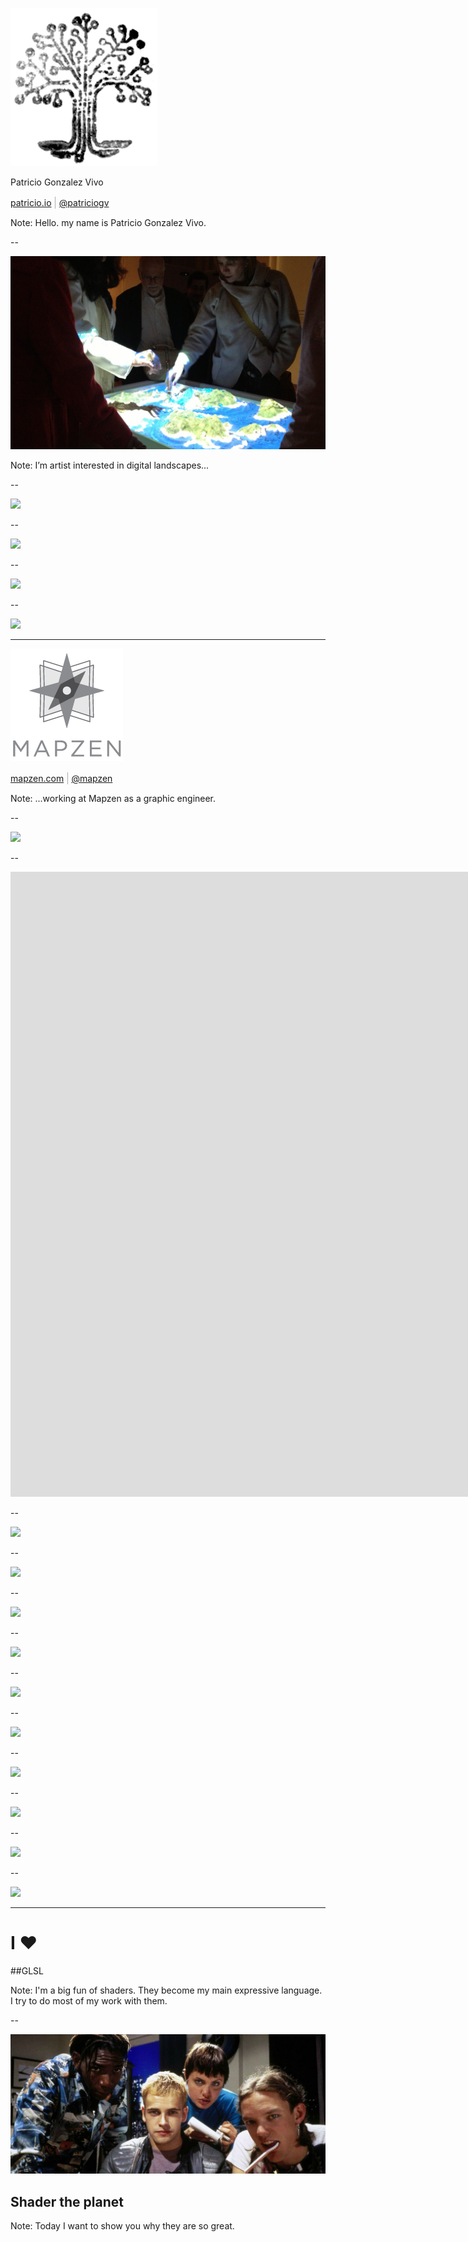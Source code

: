 ![](imgs/logo-gray.png)

Patricio Gonzalez Vivo

[patricio.io](http://patricio.io) <span style='font-size: 16px; font-weight: 100;'>|</span> [@patriciogv](https://twitter.com/patriciogv)


Note:
Hello. my name is Patricio Gonzalez Vivo.

--

![](imgs/IMG_4031.JPG)

Note:
I’m artist interested in digital landscapes...

--

![](https://farm8.staticflickr.com/7388/12937668934_9183b4a216_o_d.png)

--

![](https://farm8.staticflickr.com/7136/13395574783_2df1f1acb1_o_d.jpg)

--

![](https://farm3.staticflickr.com/2862/13385172615_229569ebf4_o_d.png)

--

![](https://farm8.staticflickr.com/7298/14134184803_462bcbfbe7_o_d.png)

---

![](imgs/logo-mapzen.png)

[mapzen.com](http://mapzen.com) <span style='font-size: 16px; font-weight: 100;'>|</span> [@mapzen](https://twitter.com/mapzen)

Note:
...working at Mapzen as a graphic engineer.

--


![](https://farm4.staticflickr.com/3923/15164855257_7f16d2b9d4_o_d.png)

--

<!-- .slide: data-background="#000000" -->
<iframe src="https://player.vimeo.com/video/128160465?autoplay=1&title=0&byline=0&portrait=0" width="3000px" height="1000px" frameborder="0" webkitallowfullscreen mozallowfullscreen allowfullscreen></iframe>

--

<!-- .slide: data-background="#000000" -->
![](https://farm4.staticflickr.com/3925/15351050712_3bbc0d9fc5_o_d.png)

--

<!-- .slide: data-background="#0073B9" -->
![](https://farm1.staticflickr.com/266/18302022053_8423e22fde_o_d.png)

--

<!-- .slide: data-background="#45443E" -->
![](https://farm6.staticflickr.com/5463/17485203928_a93b82659d_o_d.png)

--

<!-- .slide: data-background="#000000" -->
![](https://farm1.staticflickr.com/382/19123355325_460da74d90_o_d.png)

--

<!-- .slide: data-background="#020513" -->
![](https://farm1.staticflickr.com/762/22037956149_a0d0ff9d74_o_d.png)

--

![](https://farm1.staticflickr.com/702/22037956459_46a933dcc7_o_d.png)

--

![](https://farm1.staticflickr.com/645/23612190110_d422fab9e2_o_d.png)

--

![](https://farm1.staticflickr.com/781/22963510743_34171bf701_o_d.png)

--

<!-- .slide: data-background="#000000" -->
![](https://farm2.staticflickr.com/1595/23848005191_102abc175e_o_d.png)

--

<!-- .slide: data-background="#000000" -->
![](https://farm2.staticflickr.com/1486/24175781379_b3b2f26ff7_o_d.png)

---

<!-- .slide: data-background="#000000" -->
# I ♥ 

##GLSL

Note:
I'm a big fun of shaders.
They become my main expressive language. I try to do most of my work with them.

--

<!-- .slide: data-background="#000000" -->
![](imgs/Hackers-Movie.jpg)
## Shader the planet

Note:
Today I want to show you why they are so great.